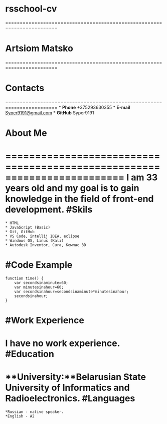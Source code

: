 # rsschool-cv
========================================================================
# **Artsiom Matsko**
========================================================================
# **Contacts**
========================================================================
    * **Phone** +375293630355
    * **E-mail** Syper9191@gmail.com
    * **GitHub** Syper9191
# **About Me**
========================================================================
I am 33 years old and my goal is to gain knowledge in the field of front-end development.
#**Skils**
========================================================================
    * HTML
    * JavaScript (Basic)
    * Git, GitHub
    * VS Code, intellij IDEA, eclipse
    * Windows OS, Linux (Kali)
    * Autodesk Inventor, Cura, Компас 3D 
#**Code Example**
========================================================================
```
function time() {
    var secondsinaminute=60;
    var minutesinahour=60;
    var secondsinahour=secondsinaminute*minutesinahour;
    secondsinahour;
}
```
#**Work Experience**
========================================================================
I have no work experience.
#**Education**
========================================================================
**University:**Belarusian State University of Informatics and Radioelectronics.
#**Languages**
========================================================================
    *Russian - native speaker.
    *English - A2